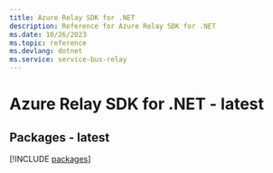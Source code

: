 ```yaml
---
title: Azure Relay SDK for .NET
description: Reference for Azure Relay SDK for .NET
ms.date: 10/26/2023
ms.topic: reference
ms.devlang: dotnet
ms.service: service-bus-relay
---
```

# Azure Relay SDK for .NET - latest
## Packages - latest
[!INCLUDE [packages](relay-index.md)]